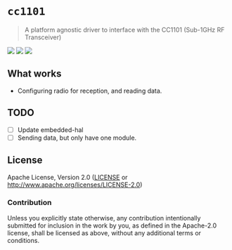 # `cc1101`

> A platform agnostic driver to interface with the CC1101 (Sub-1GHz RF Transceiver)   

<a href="https://travis-ci.org/dsvensson/cc1101" alt="Build Status">
        <img src="https://travis-ci.org/dsvensson/cc1101.svg?branch=master" /></a>
<a href="https://crates.io/crates/cc1101" alt="Crates.io">
        <img src="https://img.shields.io/crates/v/cc1101.svg" /></a>
<a href="https://tldrlegal.com/license/apache-license-2.0-(apache-2.0)" alt="License">
        <img src="https://img.shields.io/crates/l/cc1101.svg" /></a>

## What works

- Configuring radio for reception, and reading data.

## TODO

- [ ] Update embedded-hal
- [ ] Sending data, but only have one module.

## License

Apache License, Version 2.0 ([LICENSE](LICENSE) or http://www.apache.org/licenses/LICENSE-2.0)

### Contribution

Unless you explicitly state otherwise, any contribution intentionally submitted for inclusion in the
work by you, as defined in the Apache-2.0 license, shall be licensed as above, without any
additional terms or conditions.
